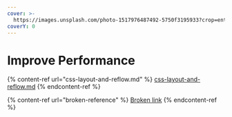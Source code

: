 ```yaml
---
cover: >-
  https://images.unsplash.com/photo-1517976487492-5750f3195933?crop=entropy&cs=srgb&fm=jpg&ixid=MnwxOTcwMjR8MHwxfHNlYXJjaHwyfHxyb2NrZXR8ZW58MHx8fHwxNjM1OTA4MzMx&ixlib=rb-1.2.1&q=85
coverY: 0
---
```


# Improve Performance

{% content-ref url="css-layout-and-reflow.md" %}
[css-layout-and-reflow.md](css-layout-and-reflow.md)
{% endcontent-ref %}

{% content-ref url="broken-reference" %}
[Broken link](broken-reference)
{% endcontent-ref %}
